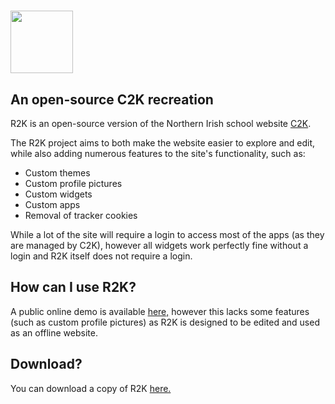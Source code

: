 # <img src="https://user-images.githubusercontent.com/126778577/230227567-2bf90e42-f0fd-4b55-8d13-6089548e6f0a.png" width="100">
## An open-source C2K recreation

R2K is an open-source version of the Northern Irish school website [C2K](https://www.c2kschools.net). 

The R2K project aims to both make the website easier to explore and edit, while also adding numerous features to the site's functionality, such as:

- Custom themes
- Custom profile pictures
- Custom widgets
- Custom apps
- Removal of tracker cookies

While a lot of the site will require a login to access most of the apps (as they are managed by C2K), however all widgets work perfectly fine without a login and R2K itself does not require a login.

## How can I use R2K?
A public online demo is available [here,](https://vlri4.github.io/WebsiteProject/r2k.html) however this lacks some features (such as custom profile pictures) as R2K is designed to be edited and used as an offline website.

## Download?
You can download a copy of R2K [here.](https://github.com/vlri4/R2K/releases)

